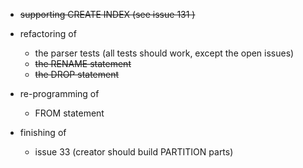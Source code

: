 * ~~supporting CREATE INDEX (see  issue 131 )~~

* refactoring of
  * the parser tests (all tests should work, except the open issues)
  * ~~the RENAME statement~~
  * ~~the DROP statement~~

* re-programming of
  * FROM statement 

* finishing of
  * issue 33 (creator should build PARTITION parts) 

